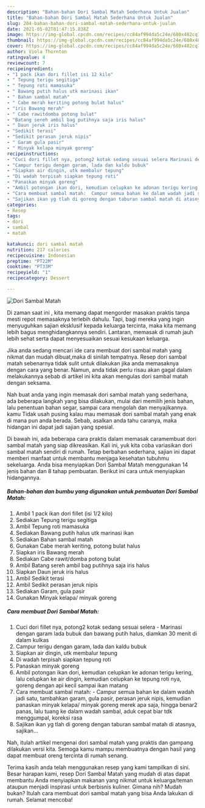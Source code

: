 ```yaml
---
description: "Bahan-bahan Dori Sambal Matah Sederhana Untuk Jualan"
title: "Bahan-bahan Dori Sambal Matah Sederhana Untuk Jualan"
slug: 204-bahan-bahan-dori-sambal-matah-sederhana-untuk-jualan
date: 2021-05-02T01:47:15.838Z
image: https://img-global.cpcdn.com/recipes/cc84af994da5c24e/680x482cq70/dori-sambal-matah-foto-resep-utama.jpg
thumbnail: https://img-global.cpcdn.com/recipes/cc84af994da5c24e/680x482cq70/dori-sambal-matah-foto-resep-utama.jpg
cover: https://img-global.cpcdn.com/recipes/cc84af994da5c24e/680x482cq70/dori-sambal-matah-foto-resep-utama.jpg
author: Viola Thornton
ratingvalue: 4
reviewcount: 7
recipeingredient:
- "1 pack ikan dori fillet isi 12 kilo"
- " Tepung terigu segitiga"
- " Tepung roti mamasuka"
- " Bawang putih halus utk marinasi ikan"
- " Bahan sambal matah"
- " Cabe merah keriting potong bulat halus"
- "iris Bawang merah"
- " Cabe rawitdomba potong bulat"
- "Batang sereh ambil bag putihnya saja iris halus"
- " Daun jeruk iris halus"
- "Sedikit terasi"
- "Sedikit perasan jeruk nipis"
- " Garam gula pasir"
- " Minyak kelapa minyak goreng"
recipeinstructions:
- "Cuci dori fillet nya, potong2 kotak sedang sesuai selera Marinasi dengan garam lada bubuk dan bawang putih halus, diamkan 30 menit di dalam kulkas"
- "Campur terigu dengan garam, lada dan kaldu bubuk"
- "Siapkan air dingin, utk membalur tepung"
- "Di wadah terpisah siapkan tepung roti"
- "Panaskan minyak goreng"
- "Ambil potongan ikan dori, kemudian celupkan ke adonan terigu kering, lalu celupkan ke air dingin, kemudian celupkan ke tepung roti nya, goreng dengan api kecil sampai ikan matang"
- "Cara membuat sambal matah:  Campur semua bahan ke dalam wadah jadi satu, tambahkan garam, gula pasir, perasan jeruk nipis, kemudian panaskan minyak kelapa/ minyak goreng merek apa saja, hingga benar2 panas, lalu tuang ke dalam wadah sambal, aduk cepat biar tdk menggumpal, koreksi rasa"
- "Sajikan ikan yg tlah di goreng dengan taburan sambal matah di atasnya, sajikan..."
categories:
- Resep
tags:
- dori
- sambal
- matah

katakunci: dori sambal matah 
nutrition: 217 calories
recipecuisine: Indonesian
preptime: "PT22M"
cooktime: "PT33M"
recipeyield: "1"
recipecategory: Dessert

---
```



![Dori Sambal Matah](https://img-global.cpcdn.com/recipes/cc84af994da5c24e/680x482cq70/dori-sambal-matah-foto-resep-utama.jpg)

Di zaman  saat ini , kita memang dapat mengorder masakan praktis tanpa mesti repot memasaknya terlebih dahulu. Tapi, bagi mereka yang ingin menyuguhkan sajian eksklusif kepada keluarga tercinta, maka kita memang lebih bagus menghidangkannya sendiri. Lantaran, memasak di rumah jauh lebih sehat serta dapat menyesuaikan sesuai kesukaan keluarga.

Jika anda sedang mencari ide cara membuat dori sambal matah yang nikmat dan mudah dibuat,maka di sinilah tempatnya. Resep dori sambal matah  sebenarnya tidak sulit untuk dilakukan jika anda memasaknya dengan cara yang benar. Namun, anda tidak perlu risau akan gagal dalam melakukannya 
sebab di artikel ini kita akan mengulas dori sambal matah dengan seksama.  



Nah buat anda yang ingin memasak dori sambal matah yang sederhana, ada beberapa langkah yang bisa dilakukan, mulai dari memilih jenis bahan, lalu penentuan bahan segar, sampai cara mengolah dan menyajikannya. kamu Tidak usah pusing kalau mau memasak dori sambal matah yang enak di mana pun anda berada. Sebab, asalkan anda  tahu caranya, maka hidangan ini dapat jadi sajian yang spesial.

Di bawah ini, ada beberapa cara praktis  dalam memasak caramembuat dori sambal matah yang siap dikreasikan. Kali ini, yuk kita coba variasikan dori sambal matah sendiri di rumah. Tetap berbahan sederhana, sajian ini dapat memberi manfaat untuk membantu menjaga kesehatan tubuhmu sekeluarga. Anda bisa menyiapkan Dori Sambal Matah menggunakan 14 jenis bahan dan 8 tahap pembuatan. Berikut ini cara untuk menyiapkan hidangannya.

<!--inarticleads1-->

##### Bahan-bahan dan bumbu yang digunakan untuk pembuatan Dori Sambal Matah:

1. Ambil 1 pack ikan dori fillet (isi 1/2 kilo)
1. Sediakan  Tepung terigu segitiga
1. Ambil  Tepung roti mamasuka
1. Sediakan  Bawang putih halus utk marinasi ikan
1. Sediakan  Bahan sambal matah
1. Gunakan  Cabe merah keriting, potong bulat halus
1. Siapkan iris Bawang merah
1. Sediakan  Cabe rawit/domba potong bulat
1. Ambil Batang sereh ambil bag putihnya saja iris halus
1. Siapkan  Daun jeruk iris halus
1. Ambil Sedikit terasi
1. Ambil Sedikit perasan jeruk nipis
1. Sediakan  Garam, gula pasir
1. Gunakan  Minyak kelapa/ minyak goreng




<!--inarticleads2-->

##### Cara membuat Dori Sambal Matah:

1. Cuci dori fillet nya, potong2 kotak sedang sesuai selera - Marinasi dengan garam lada bubuk dan bawang putih halus, diamkan 30 menit di dalam kulkas
1. Campur terigu dengan garam, lada dan kaldu bubuk
1. Siapkan air dingin, utk membalur tepung
1. Di wadah terpisah siapkan tepung roti
1. Panaskan minyak goreng
1. Ambil potongan ikan dori, kemudian celupkan ke adonan terigu kering, lalu celupkan ke air dingin, kemudian celupkan ke tepung roti nya, goreng dengan api kecil sampai ikan matang
1. Cara membuat sambal matah:  - Campur semua bahan ke dalam wadah jadi satu, tambahkan garam, gula pasir, perasan jeruk nipis, kemudian panaskan minyak kelapa/ minyak goreng merek apa saja, hingga benar2 panas, lalu tuang ke dalam wadah sambal, aduk cepat biar tdk menggumpal, koreksi rasa
1. Sajikan ikan yg tlah di goreng dengan taburan sambal matah di atasnya, sajikan...




Nah, itulah artikel mengenai  dori sambal matah  yang praktis dan gampang dilakukan versi kita. Semoga kamu mampu membuatnya dengan hasil yang dapat membuat oreng tercinta di rumah senang. 

Terima kasih anda telah menggunakan resep yang kami tampilkan di sini. Besar harapan kami, resep  Dori Sambal Matah yang mudah di atas dapat membantu Anda menyiapkan makanan yang nikmat untuk keluarga/teman ataupun menjadi inspirasi untuk berbisnis kuliner. Gimana nih? Mudah bukan? Itulah cara membuat dori sambal matah yang bisa Anda lakukan di rumah. Selamat mencoba!

